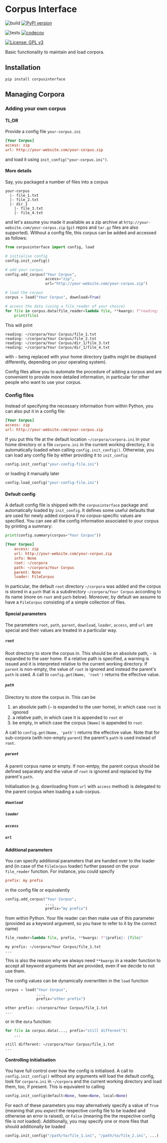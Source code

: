 # Corpus Interface

![build](https://github.com/DCMLab/CorpusInterface/workflows/build/badge.svg)
[![PyPI version](https://badge.fury.io/py/corpusinterface.svg)](https://badge.fury.io/py/corpusinterface)

![tests](https://github.com/DCMLab/CorpusInterface/workflows/tests/badge.svg)
[![codecov](https://codecov.io/gh/DCMLab/CorpusInterface/branch/master/graph/badge.svg?token=BooAiwbcyk)](https://codecov.io/gh/DCMLab/CorpusInterface)

[![License: GPL v3](https://img.shields.io/badge/License-GPLv3-blue.svg)](https://www.gnu.org/licenses/gpl-3.0)

Basic functionality to maintain and load corpora.

## Installation

`pip install corpusinterface`

## Managing Corpora

### Adding your own corpus

#### TL;DR

Provide a config file `your-corpus.ini`

```ini
[Your Corpus]
access: zip
url: http://your-website.com/your-corpus.zip
```

and load it using `init_config("your-corpus.ini")`.

#### More details

Say, you packaged a number of files into a corpus

```
your-corpus
  |- file_1.txt
  |- file_2.txt
  |- dir_1
    |- file_3.txt
    |- file_4.txt
```

and let's assume you made it available as a zip archive at `http://your-website.com/your-corpus.zip` (`git` repos and `tar.gz` files are also supported). Without a config file, this corpus can be added and accessed as follows:

```python
from corpusinterface import config, load

# initialise config
config.init_config()

# add your corpus
config.add_corpus("Your Corpus",
                  access="zip",
                  url="http://your-website.com/your-corpus.zip")

# load the corpus
corpus = load("Your Corpus", download=True)

# access the data (using a file_reader of your choice)
for file in corpus.data(file_reader=lambda file, **kwargs: f"reading: {file}"):
    print(file)
```

This will print

```
reading: ~/corpora/Your Corpus/file_1.txt
reading: ~/corpora/Your Corpus/file_2.txt
reading: ~/corpora/Your Corpus/dir_1/file_3.txt
reading: ~/corpora/Your Corpus/dir_1/file_4.txt
```

with `~` being replaced with your home directory (paths might be displayed differently, depending on your operating system).

Config files allow you to automate the procedure of adding a corpus and are convenient to provide more detailed information, in particular for other people who want to use your corpus.

### Config files

Instead of specifying the necessary information from within Python, you can also put it in a config file:

```ini
[Your Corpus]
access: zip
url: http://your-website.com/your-corpus.zip
```

If you put this file at the default location  `~/corpora/corpora.ini` in your home directory or a file `corpora.ini` in the current working directory, it is automatically loaded when calling `config.init_config()`. Otherwise, you can load any config file by either providing it to `init_config`

```python
config.init_config("your-config-file.ini")
```

or loading it manually later

```python
config.load_config("your-config-file.ini")
```

#### Default config

A default config file is shipped with the `corpusinterface`  package and automatically loaded by `init_config`. It defines some useful defaults that are used for newly added corpora if no corpus-specific values are specified. You can see all the config information associated to your corpus by printing a summary:

```python
print(config.summary(corpus="Your Corpus"))
```

```ini
[Your Corpus]
    access: zip
    url: http://your-website.com/your-corpus.zip
    info: None
    root: ~/corpora
    path: ~/corpora/Your Corpus
    parent: None
    loader: FileCorpus
```

In particular, the default `root` directory `~/corpora` was added and the corpus is stored in a `path` that is a subdirectory `~/corpora/Your Corpus` according to its name (more on `root` and `path` below). Moreover, by default we assume to have a `FileCorpus` consisting of a simple collection of files.

#### Special parameters

The parameters `root`, `path`, `parent`,  `download`, `loader`, `access`, and `url` are special and their values are treated in a particular way.

##### `root`

Root directory to store the corpus in. This should be an absolute path, `~` is expanded to the user home. If a relative path is specified, a warning is issued and it is interpreted relative to the current working directory. If `parent` is non-empty, the value of `root` is ignored and instead the parent's `path` is used. A call to `config.get(Name, 'root')` returns the effective value.

##### `path`

Directory to store the corpus in. This can be

1. an absolute path (`~` is expanded to the user home), in which case `root` is ignored
2. a relative path, in which case it is appended to `root` or
3. be empty, in which case the corpus `[Name]` is appended to `root`.

A call to `config.get(Name, 'path')` returns the effective value. Note that for sub-corpora (with non-empty `parent`) the parent's `path` is used instead of `root`.

##### `parent`

A parent corpus name or empty. If non-emtpy, the parent corpus should be defined separately and the value of `root` is ignored and replaced by the parent's `path`.

Initialisation (e.g. downloading from `url` with `access` method) is delegated to the parent corpus when loading a sub-corpus.

##### `download`

##### `loader`

##### `access`

##### `url`

#### Additional parameters

You can specify additional parameters that are handed over to the loader and (in case of the `FileCorpus` loader) further passed on the your `file_reader` function. For instance, you could specify

```ini
prefix: my prefix
```

in the config file or equivalently

```python
config.add_corpus("Your Corpus",
                  ...,
                  prefix="my prefix")
```

from within Python. Your file reader can then make use of this parameter (provided as a keyword argument, so you have to refer to it by the correct name)

```python
file_reader=lambda file, prefix, **kwargs: f"{prefix}: {file}"
```

```
my prefix: ~/corpora/Your Corpus/file_1.txt
...
```

This is also the reason why we always need  `**kwargs` in a reader function to accept all keyword arguments that are provided, even if we decide to not use them.

The config values can be dynamically overwritten in the `load` function

```python
corpus = load("Your Corpus",
              ...,
              prefix="other prefix")
```

```
other prefix: ~/corpora/Your Corpus/file_1.txt
...
```

or in the `data` function:

```python
for file in corpus.data(..., prefix="still different"):
    ...
```

```
still different: ~/corpora/Your Corpus/file_1.txt
...
```

#### Controlling initialisation

You have full control over how the config is initialised. A call to `config.init_config()` without any arguments will load the default config, look for `corpora.ini` in `~/corpora` and the current working directory and load them, too, if present. This is equivalent to calling

```python
config.init_config(default=None, home=None, local=None)
```

For each of these parameters you may alternatively specify a value of `True` (meaning that you _expect_ the respective config file to be loaded and otherwise an error is raised), or `False` (meaning the the respective config file is _not_ loaded). Additionally, you may specify one or more files that should additionally be loaded

```python
config.init_config("/path/to/file_1.ini", "/path/to/file_2.ini", ...)
```

